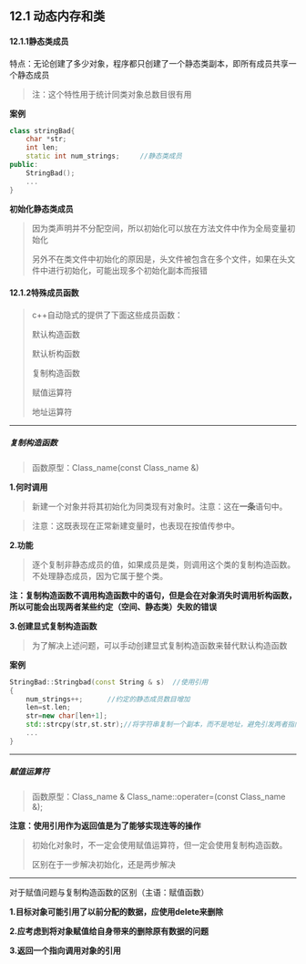 ## 12.1 动态内存和类

#### 12.1.1静态类成员

特点：无论创建了多少对象，程序都只创建了一个静态类副本，即所有成员共享一个静态成员

> 注：这个特性用于统计同类对象总数目很有用

**案例**

```c++
class stringBad{
    char *str;
    int len;
    static int num_strings;		//静态类成员
public:
    StringBad();
    ...
}
```

**初始化静态类成员**

> 因为类声明并不分配空间，所以初始化可以放在方法文件中作为全局变量初始化
>
> 另外不在类文件中初始化的原因是，头文件被包含在多个文件，如果在头文件中进行初始化，可能出现多个初始化副本而报错

#### 12.1.2特殊成员函数

> c++自动隐式的提供了下面这些成员函数：
>
> 默认构造函数
>
> 默认析构函数
>
> 复制构造函数
>
> 赋值运算符
>
> 地址运算符

---

##### 复制构造函数

> 函数原型：Class_name(const Class_name &)

**1.何时调用**

> 新建一个对象并将其初始化为同类现有对象时。注意：这在**一条**语句中。

> 注意：这既表现在正常新建变量时，也表现在按值传参中。

**2.功能**

> 逐个复制非静态成员的值，如果成员是类，则调用这个类的复制构造函数。不处理静态成员，因为它属于整个类。

**注：复制构造函数不调用构造函数中的语句，但是会在对象消失时调用析构函数，所以可能会出现两者某些约定（空间、静态类）失败的错误**

**3.创建显式复制构造函数**

> 为了解决上述问题，可以手动创建显式复制构造函数来替代默认构造函数

**案例**

```c++
StringBad::Stringbad(const String & s)	//使用引用
{
    num_strings++;		//约定的静态成员数目增加
    len=st.len;
    str=new char[len+1];
    std::strcpy(str,st.str);//将字符串复制一个副本，而不是地址，避免引发两者指向同一个字符串的问题
    ...
}
```

---

##### 赋值运算符

>函数原型：Class_name & Class_name::operater=(const Class_name &);

**注意：使用引用作为返回值是为了能够实现连等的操作**

> 初始化对象时，不一定会使用赋值运算符，但一定会使用复制构造函数。
>
> 区别在于一步解决初始化，还是两步解决

---

对于赋值问题与复制构造函数的区别（主语：赋值函数）

**1.目标对象可能引用了以前分配的数据，应使用delete来删除**

**2.应考虑到将对象赋值给自身带来的删除原有数据的问题**

**3.返回一个指向调用对象的引用**











